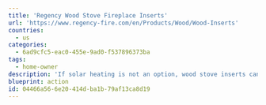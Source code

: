 ```yaml
---
title: 'Regency Wood Stove Fireplace Inserts'
url: 'https://www.regency-fire.com/en/Products/Wood/Wood-Inserts'
countries:
  - us
categories:
  - 6ad9cfc5-eac0-455e-9ad0-f537896373ba
tags:
  - home-owner
description: 'If solar heating is not an option, wood stove inserts can update your drafty, open wood fireplace. They''ll send less heat out the chimney, and more heat around your house, drastically improving your wood burning efficiency. They pump the smoke back into the fire to burn that off too, which sends less crap into the atmosphere. Try to use [coffee logs](https://www.bio-bean.com/elements/coffee-logs-and-retailers/) instead of wood.'
blueprint: action
id: 04466a56-6e20-414d-ba1b-79af13ca8d19
---
```

